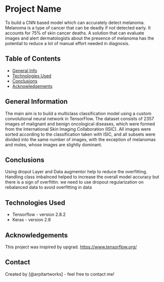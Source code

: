 # Project Name
To build a CNN based model which can accurately detect melanoma. Melanoma is a type of cancer that can be deadly if not detected early. It accounts for 75% of skin cancer deaths. A solution that can evaluate images and alert dermatologists about the presence of melanoma has the potential to reduce a lot of manual effort needed in diagnosis.


## Table of Contents
* [General Info](#general-information)
* [Technologies Used](#technologies-used)
* [Conclusions](#conclusions)
* [Acknowledgements](#acknowledgements)

<!-- You can include any other section that is pertinent to your problem -->

## General Information
The main aim is to build a multiclass classification model using a custom convolutional neural network in TensorFlow.
The dataset consists of 2357 images of malignant and benign oncological diseases, which were formed from the International Skin Imaging Collaboration (ISIC). All images were sorted according to the classification taken with ISIC, and all subsets were divided into the same number of images, with the exception of melanomas and moles, whose images are slightly dominant.

<!-- You don't have to answer all the questions - just the ones relevant to your project. -->

## Conclusions
Using droput Layer and Data augmentor help to reduce the overfitting.
Handling class imbalnced helped to increase the overall model accuracy but there is a sign of overfittin.
we need to use dropout regularization on rebalanced data to avoid overfitting in data

<!-- You don't have to answer all the questions - just the ones relevant to your project. -->


## Technologies Used
- Tensorflow - version 2.8.2
- Keras - version 2.8

<!-- As the libraries versions keep on changing, it is recommended to mention the version of library used in this project -->

## Acknowledgements
This project was inspired by upgrad.
https://www.tensorflow.org/


## Contact
Created by [@arpitartworks] - feel free to contact me!


<!-- Optional -->
<!-- ## License -->
<!-- This project is open source and available under the [... License](). -->

<!-- You don't have to include all sections - just the one's relevant to your project -->